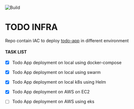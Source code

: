 ![Build](https://github.com/Raghav2211/psi-lab/workflows/Build/badge.svg)

# TODO INFRA

Repo contain IAC to deploy [todo-app](https://github.com/Raghav2211/spring-web-flux-todo-app.git) in different environment 

#### TASK LIST ####
- [X] Todo App deployment on local using docker-compose
- [X] Todo App deployment on local using swarm
- [X] Todo App deployment on local k8s using Helm
- [X] Todo App deployment on AWS on EC2
- [ ] Todo App deployment on AWS using eks


